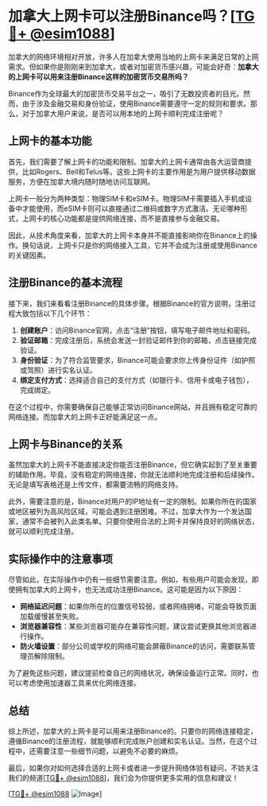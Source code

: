 # 加拿大上网卡可以注册Binance吗？[[TG💪+ @esim1088](https://t.me/s/esim1088)]

加拿大的网络环境相对开放，许多人在加拿大使用当地的上网卡来满足日常的上网需求。但如果你是刚刚来到加拿大，或者对加密货币感兴趣，可能会好奇：**加拿大的上网卡可以用来注册Binance这样的加密货币交易所吗？**

Binance作为全球最大的加密货币交易平台之一，吸引了无数投资者的目光。然而，由于涉及金融交易和身份验证，使用Binance需要遵守一定的规则和要求。那么，对于加拿大用户来说，是否可以用本地的上网卡顺利完成注册呢？

## 上网卡的基本功能

首先，我们需要了解上网卡的功能和限制。加拿大的上网卡通常由各大运营商提供，比如Rogers、Bell和Telus等。这些上网卡的主要作用是为用户提供移动数据服务，方便在加拿大境内随时随地访问互联网。

上网卡一般分为两种类型：物理SIM卡和eSIM卡。物理SIM卡需要插入手机或设备中才能使用，而eSIM卡则可以直接通过二维码或数字方式激活。无论哪种形式，上网卡的核心功能都是提供网络连接，而不是直接参与金融交易。

因此，从技术角度来看，加拿大的上网卡本身并不能直接影响你在Binance上的操作。换句话说，上网卡只是你的网络接入工具，它并不会成为注册或使用Binance的关键因素。

## 注册Binance的基本流程

接下来，我们来看看注册Binance的具体步骤。根据Binance的官方说明，注册过程大致包括以下几个环节：

1. **创建账户**：访问Binance官网，点击“注册”按钮，填写电子邮件地址和密码。
2. **验证邮箱**：完成注册后，系统会发送一封验证邮件到你的邮箱，点击链接完成验证。
3. **身份验证**：为了符合监管要求，Binance可能会要求你上传身份证件（如护照或驾照）进行实名认证。
4. **绑定支付方式**：选择适合自己的支付方式（如银行卡、信用卡或电子钱包），完成绑定。

在这个过程中，你需要确保自己能够正常访问Binance网站，并且拥有稳定可靠的网络连接。而加拿大的上网卡正好能满足这一点。

## 上网卡与Binance的关系

虽然加拿大的上网卡不能直接决定你能否注册Binance，但它确实起到了至关重要的辅助作用。毕竟，没有稳定的网络连接，你就无法顺利地完成注册和后续操作。无论是填写表格还是上传文件，都需要流畅的网络支持。

此外，需要注意的是，Binance对用户的IP地址有一定的限制。如果你所在的国家或地区被列为高风险区域，可能会遇到注册困难。不过，加拿大作为一个发达国家，通常不会被列入此类名单。只要你使用合法的上网卡并保持良好的网络状态，就可以顺利完成注册。

## 实际操作中的注意事项

尽管如此，在实际操作中仍有一些细节需要注意。例如，有些用户可能会发现，即使拥有加拿大的上网卡，也无法成功注册Binance。这可能是因为以下原因：

- **网络延迟问题**：如果你所在的位置信号较弱，或者网络拥堵，可能会导致页面加载缓慢甚至失败。
- **浏览器兼容性**：某些浏览器可能存在兼容性问题，建议尝试更换其他浏览器进行操作。
- **防火墙设置**：部分公司或学校的网络可能会屏蔽Binance的访问，需要联系管理员解除限制。

为了避免这些问题，建议提前检查自己的网络状况，确保设备运行正常。同时，也可以考虑使用加速器工具来优化网络连接。

## 总结

综上所述，加拿大的上网卡是可以用来注册Binance的。只要你的网络连接稳定，遵循Binance的注册流程，就能够顺利完成账户创建和实名认证。当然，在这个过程中，还需要注意一些细节问题，以避免不必要的麻烦。

最后，如果你对如何选择合适的上网卡或者进一步提升网络体验有疑问，不妨关注我们的频道[[TG💪+ @esim1088](https://t.me/s/esim1088)]，我们会为你提供更多实用的信息和建议！

[[TG💪+ @esim1088](https://t.me/s/esim1088) ![Image](https://i.postimg.cc/4NQfJmqS/Snipaste-2025-05-13-00-14-12.png)]